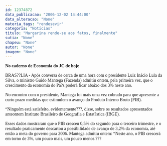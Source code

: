 ```yaml
---
id: 12374872
data_publicacao: "2006-12-02 14:44:00"
data_alteracao: "None"
materia_tags: "rendesevir"
categoria: "Notícias"
titulo: "Margarina rende-se aos fatos, finalmente"
sutia: "None"
chapeu: "None"
autor: "None"
imagem: "None"
---
```

<p><P><FONT face=Verdana><STRONG>No caderno de Economia do JC de hoje</STRONG></FONT></P></p>
<p><P><FONT face=Verdana>BRAS??LIA - Após conversa de cerca de uma hora com o presidente Luiz Inácio Lula da Silva, o ministro Guido Mantega (Fazenda) admitiu ontem, pela primeira vez, que o crescimento da economia do Pa?s poderá ficar abaixo dos 3% neste ano. </FONT></P></p>
<p><P><FONT face=Verdana>No encontro com o presidente, Mantega foi mais uma vez cobrado para que apresente a curto prazo medidas que estimulem o avanço do Produto Interno Bruto (PIB). </FONT></P></p>
<p><P><FONT face=Verdana>“Ninguém está satisfeito, evidentemente???, disse, sobre os resultados apresentados anteontem Instituto Brasileiro de Geografia e Estat?stica (IBGE). </FONT></P></p>
<p><P><FONT face=Verdana>Esses dados mostraram que o PIB cresceu 0,5% do segundo para o terceiro trimestre, e o resultado praticamente descartou a possibilidade de avanço de 3,2% da economia, até então a meta do governo para 2006. Mantega admitiu ontem: “Neste ano, o PIB crescerá em torno de 3%, um pouco mais, um pouco menos.???</FONT></P> </p>
